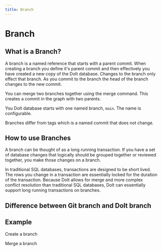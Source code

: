 ```yaml
---
title: Branch
---
```


# Branch

## What is a Branch?

A branch is a named reference that starts with a parent commit. When creating a branch you define it's parent commit and then effectively you have created a new copy of the Dolt database. Changes to the branch only effect that branch. As you commit to the branch the head of the branch changes to the new commit. 

You can merge two branches together using the merge command. This creates a commit in the graph with two parents.

You Dolt database starts with one named branch, `main`. The name is configurable.

Branches differ from tags which is a named commit that does not change.

## How to use Branches

A branch can be thought of as a long running transaction. If you have a set of database changes that logically should be grouped together or reviewed together, you make those changes on a branch. 

In traditional SQL databases, transactions are designed to be short lived. The rows you change in a transaction are essentially locked for the duration of the transaction. Because Dolt allows for merge and more complex conflict resolution than traditional SQL databases, Dolt can essentially support long running transactions on branches. 

## Difference between Git branch and Dolt branch


## Example

Create a branch

Merge a branch